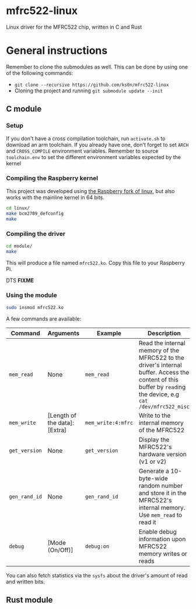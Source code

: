 # mfrc522-linux

Linux driver for the MFRC522 chip, written in C and Rust

# General instructions

Remember to clone the submodules as well. This can be done by using one of the following
commands:
- `git clone --recursive https://github.com/ks0n/mfrc522-linux`
- Cloning the project and running `git submodule update --init`

## C module

### Setup

If you don't have a cross compilation toolchain, run ``activate.sh`` to download an arm toolchain.
If you already have one, don't forget to set ``ARCH`` and ``CROSS_COMPILE`` environment variables.
Remember to source ``toolchain.env`` to set the different environment variables expected
by the kernel

### Compiling the Raspberry kernel

This project was developed using
[the Raspberry fork of linux](https://github.com/raspberrypi/linux/), but also works with
the mainline kernel in 64 bits.

```sh
cd linux/
make bcm2709_defconfig
make
```

### Compiling the driver

```sh
cd module/
make
```

This will produce a file named ``mfrc522.ko``. Copy this file to your Raspberry Pi.

DTS __FIXME__

### Using the module

```sh
sudo insmod mfrc522.ko
```

A few commands are available:

|Command|Arguments|Example|Description|
|---|---|---|---|
|``mem_read``|None|``mem_read``|Read the internal memory of the MFRC522 to the driver's internal buffer. Access the content of this buffer by ``read``ing the device, e.g `cat /dev/mfrc522_misc`|
|``mem_write``|[Length of the data]:[Extra]|``mem_write:4:mfrc``|Write to the internal memory of the MFRC522|
|``get_version``|None|``get_version``|Display the MFRC522's hardware version (v1 or v2)|
|``gen_rand_id``|None|``gen_rand_id``|Generate a 10-byte-wide random number and store it in the MFRC522's internal memory. Use ``mem_read`` to read it|
|``debug``|[Mode (On/Off)]|``debug:on``|Enable debug information upon MFRC522 memory writes or reads|

You can also fetch statistics via the ``sysfs`` about the driver's amount of read and written bits.

## Rust module
